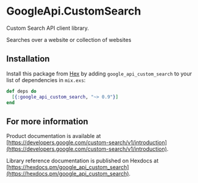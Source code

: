 # GoogleApi.CustomSearch

Custom Search API client library.

Searches over a website or collection of websites

## Installation

Install this package from [Hex](https://hex.pm) by adding
`google_api_custom_search` to your list of dependencies in `mix.exs`:

```elixir
def deps do
  [{:google_api_custom_search, "~> 0.9"}]
end
```

## For more information

Product documentation is available at [https://developers.google.com/custom-search/v1/introduction](https://developers.google.com/custom-search/v1/introduction).

Library reference documentation is published on Hexdocs at
[https://hexdocs.pm/google_api_custom_search](https://hexdocs.pm/google_api_custom_search).
